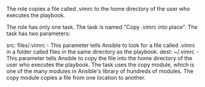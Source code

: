 The role copies a file called .vimrc to the home directory of the user who executes the playbook.

The role has only one task. The task is named "Copy .vimrc into place". The task has two parameters:

src: files/.vimrc - This parameter tells Ansible to look for a file called .vimrc in a folder called files in the same directory as the playbook.
dest: ~/.vimrc - This parameter tells Ansible to copy the file into the home directory of the user who executes the playbook.
The task uses the copy module, which is one of the many modules in Ansible's library of hundreds of modules. The copy module copies a file from one location to another.
